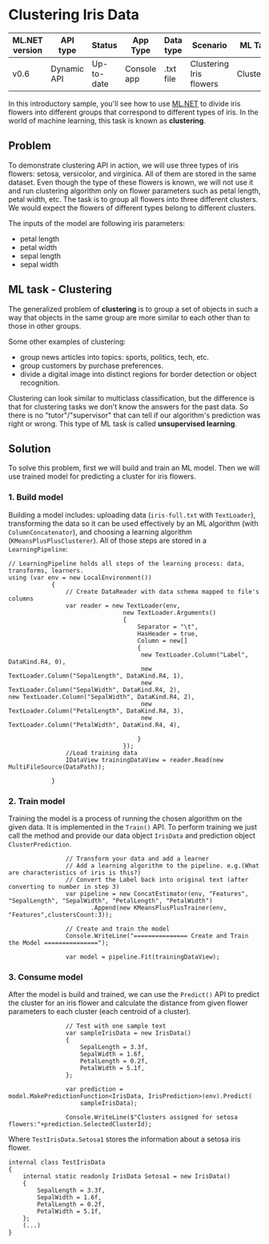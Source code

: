 ﻿# Clustering Iris Data

| ML.NET version | API type          | Status                        | App Type    | Data type | Scenario            | ML Task                   | Algorithms                  |
|----------------|-------------------|-------------------------------|-------------|-----------|---------------------|---------------------------|-----------------------------|
| v0.6           | Dynamic API | Up-to-date | Console app | .txt file | Clustering Iris flowers | Clustering | K-means++ |

In this introductory sample, you'll see how to use [ML.NET](https://www.microsoft.com/net/learn/apps/machine-learning-and-ai/ml-dotnet) to divide iris flowers into different groups that correspond to different types of iris. In the world of machine learning, this task is known as **clustering**.

## Problem
To demonstrate clustering API in action, we will use three types of iris flowers: setosa, versicolor, and virginica. All of them are stored in the same dataset. Even though the type of these flowers is known, we will not use it and run clustering algorithm only on flower parameters such as petal length, petal width, etc. The task is to group all flowers into three different clusters. We would expect the flowers of different types belong to different clusters.

The inputs of the model are following iris parameters:
* petal length
* petal width
* sepal length
* sepal width

## ML task - Clustering
The generalized problem of **clustering** is to group a set of objects in such a way that objects in the same group are more similar to each other than to those in other groups.

Some other examples of clustering:
* group news articles into topics: sports, politics, tech, etc.
* group customers by purchase preferences.
* divide a digital image into distinct regions for border detection or object recognition.

Clustering can look similar to multiclass classification, but the difference is that for clustering tasks we don't know the answers for the past data. So there is no "tutor"/"supervisor" that can tell if our algorithm's prediction was right or wrong. This type of ML task is called **unsupervised learning**.

## Solution
To solve this problem, first we will build and train an ML model. Then we will use trained model for predicting a cluster for iris flowers.

### 1. Build model

Building a model includes: uploading data (`iris-full.txt` with `TextLoader`), transforming the data so it can be used effectively by an ML algorithm (with `ColumnConcatenator`), and choosing a learning algorithm (`KMeansPlusPlusClusterer`). All of those steps are stored in a `LearningPipeline`:
```CSharp
// LearningPipeline holds all steps of the learning process: data, transforms, learners.
using (var env = new LocalEnvironment())
            {
                // Create DataReader with data schema mapped to file's columns
                var reader = new TextLoader(env,
                                new TextLoader.Arguments()
                                {
                                    Separator = "\t",
                                    HasHeader = true,
                                    Column = new[]
                                    {
                                     new TextLoader.Column("Label", DataKind.R4, 0),
                                     new TextLoader.Column("SepalLength", DataKind.R4, 1),
                                     new TextLoader.Column("SepalWidth", DataKind.R4, 2),                                     new TextLoader.Column("SepalWidth", DataKind.R4, 2),
                                     new TextLoader.Column("PetalLength", DataKind.R4, 3),
                                     new TextLoader.Column("PetalWidth", DataKind.R4, 4),

                                    }
                                });
                //Load training data
                IDataView trainingDataView = reader.Read(new MultiFileSource(DataPath));

            }
```
### 2. Train model
Training the model is a process of running the chosen algorithm on the given data. It is implemented in the `Train()` API. To perform training we just call the method and provide our data object  `IrisData` and  prediction object `ClusterPrediction`.
```CSharp
                // Transform your data and add a learner
                // Add a learning algorithm to the pipeline. e.g.(What are characteristics of iris is this?)
                // Convert the Label back into original text (after converting to number in step 3)
                var pipeline = new ConcatEstimator(env, "Features", "SepalLength", "SepalWidth", "PetalLength", "PetalWidth")
                       .Append(new KMeansPlusPlusTrainer(env, "Features",clustersCount:3));

                // Create and train the model            
                Console.WriteLine("=============== Create and Train the Model ===============");

                var model = pipeline.Fit(trainingDataView);

```
### 3. Consume model
After the model is build and trained, we can use the `Predict()` API to predict the cluster for an iris flower and calculate the distance from given flower parameters to each cluster (each centroid of a cluster).

```CSharp
                // Test with one sample text 
                var sampleIrisData = new IrisData()
                {
                    SepalLength = 3.3f,
                    SepalWidth = 1.6f,
                    PetalLength = 0.2f,
                    PetalWidth = 5.1f,
                };

                var prediction = model.MakePredictionFunction<IrisData, IrisPrediction>(env).Predict(
                    sampleIrisData);

                Console.WriteLine($"Clusters assigned for setosa flowers:"+prediction.SelectedClusterId);
```
Where `TestIrisData.Setosa1` stores the information about a setosa iris flower.
```CSharp
internal class TestIrisData
{
    internal static readonly IrisData Setosa1 = new IrisData()
    {
        SepalLength = 3.3f,
        SepalWidth = 1.6f,
        PetalLength = 0.2f,
        PetalWidth = 5.1f,
    };
    (...)
}
```
